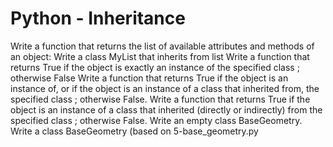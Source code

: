 # Python - Inheritance
Write a function that returns the list of available attributes and methods of an object:
Write a class MyList that inherits from list
Write a function that returns True if the object is exactly an instance of the specified class ; otherwise False
Write a function that returns True if the object is an instance of, or if the object is an instance of a class that inherited from, the specified class ; otherwise False.
Write a function that returns True if the object is an instance of a class that inherited (directly or indirectly) from the specified class ; otherwise False.
Write an empty class BaseGeometry.
Write a class BaseGeometry (based on 5-base_geometry.py
